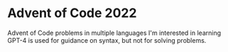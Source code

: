 # Advent of Code 2022
Advent of Code problems in multiple languages I'm interested in learning
GPT-4 is used for guidance on syntax, but not for solving problems.

